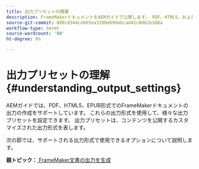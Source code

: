 ```yaml
---
title: 出力プリセットの概要
description: FrameMakerドキュメントをAEMガイドで公開します。 PDF、HTML5、およびEPUB形式でFrameMakerドキュメントの出力を生成する方法について説明します。
source-git-commit: 880cd344ceb65ea339be699ebcad41c0d62e168a
workflow-type: tm+mt
source-wordcount: '90'
ht-degree: 0%

---
```


# 出力プリセットの理解 {#understanding_output_settings}

AEMガイドでは、PDF、HTML5、EPUB形式でのFrameMakerドキュメントの出力の作成をサポートしています。 これらの出力形式を使用して、様々な出力プリセットを設定できます。 出力プリセットは、コンテンツを公開するカスタマイズされた出力形式を表します。

次の節では、サポートされる出力形式で使用できるオプションについて説明します。

**親トピック：**[ FrameMaker文書の出力を生成](fm-output-generatation.md)
